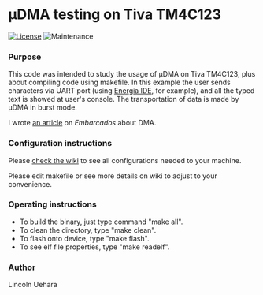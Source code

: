 # μDMA testing on Tiva TM4C123

[![License](https://img.shields.io/github/license/LincolnUehara/uDMAonTM4C123)](https://github.com/LincolnUehara/uDMAonTM4C123/blob/master/LICENSE)
![Maintenance](https://img.shields.io/maintenance/no/2018)

### Purpose

This code was intended to study the usage of μDMA on Tiva TM4C123, plus about compiling code using makefile. In this example the user sends characters via UART port (using [Energia IDE](http://energia.nu/), for example), and all the typed text is showed at user's console. The transportation of data is made by μDMA in burst mode.

I wrote [an article](https://www.embarcados.com.br/dma-direct-memory-access/) on _Embarcados_ about DMA.

### Configuration instructions

Please [check the wiki](https://github.com/LincolnUehara/uDMAonTM4C123/wiki) to see all configurations needed to your machine.

Please edit makefile or see more details on wiki to adjust to your convenience.

### Operating instructions

* To build the binary, just type command "make all".
* To clean the directory, type "make clean".
* To flash onto device, type "make flash".
* To see elf file properties, type "make readelf".

### Author

Lincoln Uehara
